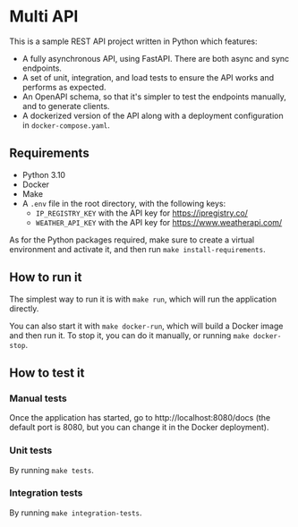 
# Multi API

This is a sample REST API project written in Python which features:

- A fully asynchronous API, using FastAPI. There are both async and sync endpoints.
- A set of unit, integration, and load tests to ensure the API works and performs as expected.
- An OpenAPI schema, so that it's simpler to test the endpoints manually, and to generate clients. 
- A dockerized version of the API along with a deployment configuration in `docker-compose.yaml`.

## Requirements

- Python 3.10
- Docker
- Make
- A `.env` file in the root directory, with the following keys:
  - `IP_REGISTRY_KEY` with the API key for https://ipregistry.co/
  - `WEATHER_API_KEY` with the API key for https://www.weatherapi.com/

As for the Python packages required, make sure to create a virtual environment and activate it, 
and then run `make install-requirements`. 

## How to run it

The simplest way to run it is with `make run`, which will run the application directly. 

You can also start it with `make docker-run`, which will build a Docker image and then run it. To stop it, you can do it
manually, or running `make docker-stop`.

## How to test it

### Manual tests

Once the application has started, go to http://localhost:8080/docs
(the default port is 8080, but you can change it in the Docker deployment).

### Unit tests

By running `make tests`.

### Integration tests

By running `make integration-tests`.